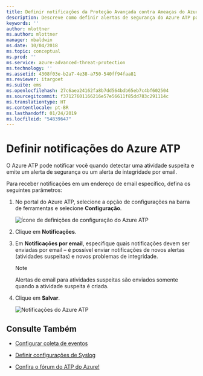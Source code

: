 ```yaml
---
title: Definir notificações da Proteção Avançada contra Ameaças do Azure | Microsoft Docs
description: Descreve como definir alertas de segurança do Azure ATP para que você seja notificado quando atividades suspeitas forem detectadas.
keywords: ''
author: mlottner
ms.author: mlottner
manager: mbaldwin
ms.date: 10/04/2018
ms.topic: conceptual
ms.prod: ''
ms.service: azure-advanced-threat-protection
ms.technology: ''
ms.assetid: 4308f03e-b2a7-4e38-a750-540ff94faa81
ms.reviewer: itargoet
ms.suite: ems
ms.openlocfilehash: 27c6aea24162fa8b7dd564bdb65eb7c4bf602504
ms.sourcegitcommit: f37127601166216e57e56611f85dd783c291114c
ms.translationtype: HT
ms.contentlocale: pt-BR
ms.lasthandoff: 01/24/2019
ms.locfileid: "54839647"
---
```

# <a name="set-azure-atp-notifications"></a>Definir notificações do Azure ATP

O Azure ATP pode notificar você quando detectar uma atividade suspeita e emite um alerta de segurança ou um alerta de integridade por email. 

Para receber notificações em um endereço de email específico, defina os seguintes parâmetros:


1. No portal do Azure ATP, selecione a opção de configurações na barra de ferramentas e selecione **Configuração**.

   ![Ícone de definições de configuração do Azure ATP](media/atp-config-menu.png)

2. Clique em **Notificações**.
3. Em **Notificações por email**, especifique quais notificações devem ser enviadas por email – é possível enviar notificações de novos alertas (atividades suspeitas) e novos problemas de integridade. 
 
   > [!NOTE]
   > Alertas de email para atividades suspeitas são enviados somente quando a atividade suspeita é criada.
 
4. Clique em **Salvar**.

   ![Notificações do Azure ATP](media/atp-notifications.png)



## <a name="see-also"></a>Consulte Também

- [Configurar coleta de eventos](configure-event-collection.md)

- [Definir configurações de Syslog](setting-syslog.md)
- [Confira o fórum do ATP do Azure!](https://aka.ms/azureatpcommunity)
